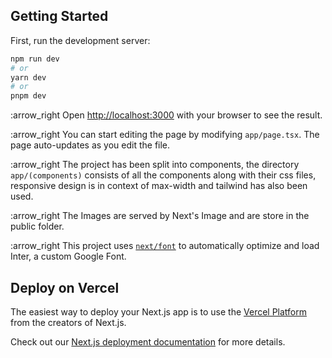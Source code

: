 ## Getting Started

First, run the development server:

```bash
npm run dev
# or
yarn dev
# or
pnpm dev
```

:arrow_right Open [http://localhost:3000](http://localhost:3000) with your browser to see the result.

:arrow_right You can start editing the page by modifying `app/page.tsx`. The page auto-updates as you edit the file.

:arrow_right The project has been split into components, the directory `app/(components)` consists of all the components along with their css files, responsive design is in context of max-width and tailwind has also been used.

:arrow_right The Images are served by Next's Image and are store in the public folder.

:arrow_right This project uses [`next/font`](https://nextjs.org/docs/basic-features/font-optimization) to automatically optimize and load Inter, a custom Google Font.


## Deploy on Vercel

The easiest way to deploy your Next.js app is to use the [Vercel Platform](https://vercel.com/new?utm_medium=default-template&filter=next.js&utm_source=create-next-app&utm_campaign=create-next-app-readme) from the creators of Next.js.

Check out our [Next.js deployment documentation](https://nextjs.org/docs/deployment) for more details.
